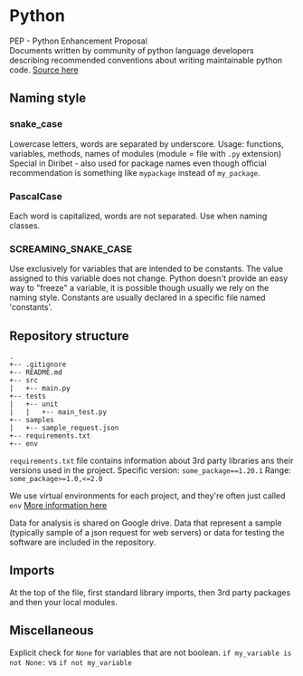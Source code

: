 # Python

PEP - Python Enhancement Proposal<br>
Documents written by community of python language developers describing recommended conventions about writing
maintainable python code. 
[Source here](https://peps.python.org/pep-0008/)

## Naming style

### snake_case
Lowercase letters, words are separated by underscore.
Usage: functions, variables, methods, names of modules (module = file with `.py` extension)
Special in Diribet - also used for package names even though official recommendation is something like `mypackage`
instead of `my_package`.

### PascalCase
Each word is capitalized, words are not separated. Use when naming classes.

### SCREAMING_SNAKE_CASE
Use exclusively for variables that are intended to be constants. The value assigned to this variable
does not change. Python doesn't provide an easy way to "freeze" a variable, it is possible though usually we rely on
the naming style. Constants are usually declared in a specific file named 'constants'.

## Repository structure
```
.
+-- .gitignore
+-- README.md
+-- src
|   +-- main.py
+-- tests
|	+-- unit
|	|   +-- main_test.py
+-- samples
|   +-- sample_request.json
+-- requirements.txt
+-- env
```

`requirements.txt` file contains information about 3rd party libraries ans their versions used in the project.
Specific version: `some_package==1.20.1`
Range: `some_package>=1.0,<=2.0`

We use virtual environments for each project, and they're often just called `env`
[More information here](https://docs.python.org/3/library/venv.html)

Data for analysis is shared on Google drive.
Data that represent a sample (typically sample of a json request for web servers) or data for testing the software
are included in the repository. 


## Imports
At the top of the file, first standard library imports, then 3rd party packages and then your local modules.

## Miscellaneous 
Explicit check for `None` for variables that are not boolean.
`if my_variable is not None:` vs `if not my_variable`







			







